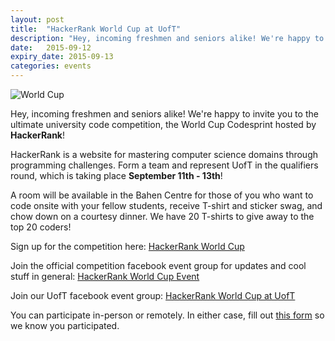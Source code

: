 ```yaml
---
layout: post
title:  "HackerRank World Cup at UofT"
description: "Hey, incoming freshmen and seniors alike! We're happy to invite you to the ultimate university code competition, the World Cup Codesprint hosted by **HackerRank**!"
date:   2015-09-12
expiry_date: 2015-09-13
categories: events
---
```


![World Cup](http://i61.tinypic.com/2ikfe4i.png)

Hey, incoming freshmen and seniors alike! We're happy to invite you to the ultimate university code competition, the World Cup Codesprint hosted by **HackerRank**! 

HackerRank is a website for mastering computer science domains through programming challenges. Form a team and represent UofT in the qualifiers round, which is taking place **September 11th - 13th**! 

A room will be available in the Bahen Centre for those of you who want to code onsite with your fellow students, receive T-shirt and sticker swag, and chow down on a courtesy dinner. We have 20 T-shirts to give away to the top 20 coders!

Sign up for the competition here: [HackerRank World Cup](https://www.hackerrank.com/worldcup) 

Join the official competition facebook event group for updates and cool stuff in general: [HackerRank World Cup Event](https://www.facebook.com/events/844786522284013/)

Join our UofT facebook event group: [HackerRank World Cup at UofT](https://www.facebook.com/events/908375415923984/)

You can participate in-person or remotely. In either case, fill out [this form](http://goo.gl/forms/I8r9dQlVzL) so we know you participated.
